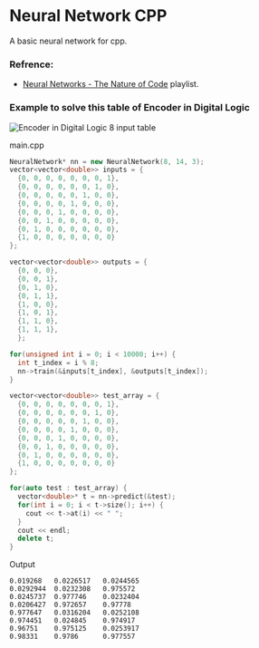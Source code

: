 # Neural Network CPP

A basic neural network for cpp.

### Refrence:
  - [Neural Networks - The Nature of Code](https://www.youtube.com/watch?v=XJ7HLz9VYz0&list=PLRqwX-V7Uu6aCibgK1PTWWu9by6XFdCfh) playlist.
  



### Example to solve this table of Encoder in Digital Logic
![Encoder in Digital Logic 8 input table](https://media.geeksforgeeks.org/wp-content/uploads/truth-table-8x3-encoder.jpg)

main.cpp
``` cpp
NeuralNetwork* nn = new NeuralNetwork(8, 14, 3);
vector<vector<double>> inputs = {
  {0, 0, 0, 0, 0, 0, 0, 1},
  {0, 0, 0, 0, 0, 0, 1, 0},
  {0, 0, 0, 0, 0, 1, 0, 0},
  {0, 0, 0, 0, 1, 0, 0, 0},
  {0, 0, 0, 1, 0, 0, 0, 0},
  {0, 0, 1, 0, 0, 0, 0, 0},
  {0, 1, 0, 0, 0, 0, 0, 0},
  {1, 0, 0, 0, 0, 0, 0, 0}
};

vector<vector<double>> outputs = {
  {0, 0, 0},
  {0, 0, 1},
  {0, 1, 0},
  {0, 1, 1},
  {1, 0, 0},
  {1, 0, 1},
  {1, 1, 0},
  {1, 1, 1},
  };

for(unsigned int i = 0; i < 10000; i++) {
  int t_index = i % 8;
  nn->train(&inputs[t_index], &outputs[t_index]);
}

vector<vector<double>> test_array = {
  {0, 0, 0, 0, 0, 0, 0, 1},
  {0, 0, 0, 0, 0, 0, 1, 0},
  {0, 0, 0, 0, 0, 1, 0, 0},
  {0, 0, 0, 0, 1, 0, 0, 0},
  {0, 0, 0, 1, 0, 0, 0, 0},
  {0, 0, 1, 0, 0, 0, 0, 0},
  {0, 1, 0, 0, 0, 0, 0, 0},
  {1, 0, 0, 0, 0, 0, 0, 0}
};

for(auto test : test_array) {
  vector<double>* t = nn->predict(&test);
  for(int i = 0; i < t->size(); i++) {
    cout << t->at(i) << " ";
  }
  cout << endl;
  delete t;
}


```

Output
```
0.019268   0.0226517   0.0244565
0.0292944  0.0232308   0.975572
0.0245737  0.977746    0.0232404
0.0206427  0.972657    0.97778
0.977647   0.0316204   0.0252108
0.974451   0.024845    0.974917
0.96751    0.975125    0.0253917
0.98331    0.9786      0.977557
```



